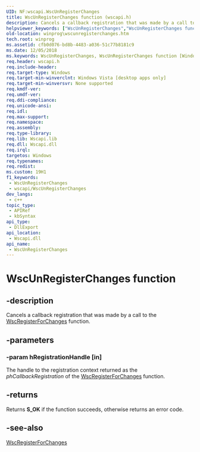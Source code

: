```yaml
---
UID: NF:wscapi.WscUnRegisterChanges
title: WscUnRegisterChanges function (wscapi.h)
description: Cancels a callback registration that was made by a call to the WscRegisterForChanges function.
helpviewer_keywords: ["WscUnRegisterChanges","WscUnRegisterChanges function [Windows API]","winprog.wscunregisterchanges","wscapi/WscUnRegisterChanges"]
old-location: winprog\wscunregisterchanges.htm
tech.root: winprog
ms.assetid: cfb0d076-bd8b-4483-a036-51c77b8181c9
ms.date: 12/05/2018
ms.keywords: WscUnRegisterChanges, WscUnRegisterChanges function [Windows API], winprog.wscunregisterchanges, wscapi/WscUnRegisterChanges
req.header: wscapi.h
req.include-header: 
req.target-type: Windows
req.target-min-winverclnt: Windows Vista [desktop apps only]
req.target-min-winversvr: None supported
req.kmdf-ver: 
req.umdf-ver: 
req.ddi-compliance: 
req.unicode-ansi: 
req.idl: 
req.max-support: 
req.namespace: 
req.assembly: 
req.type-library: 
req.lib: Wscapi.lib
req.dll: Wscapi.dll
req.irql: 
targetos: Windows
req.typenames: 
req.redist: 
ms.custom: 19H1
f1_keywords:
 - WscUnRegisterChanges
 - wscapi/WscUnRegisterChanges
dev_langs:
 - c++
topic_type:
 - APIRef
 - kbSyntax
api_type:
 - DllExport
api_location:
 - Wscapi.dll
api_name:
 - WscUnRegisterChanges
---
```


# WscUnRegisterChanges function


## -description

Cancels a callback registration that was made by a call to the <a href="https://docs.microsoft.com/windows/desktop/api/wscapi/nf-wscapi-wscregisterforchanges">WscRegisterForChanges</a> function.

## -parameters

### -param hRegistrationHandle [in]

The handle to the registration context returned as the <i>phCallbackRegistration</i> of the <a href="https://docs.microsoft.com/windows/desktop/api/wscapi/nf-wscapi-wscregisterforchanges">WscRegisterForChanges</a> function.

## -returns

Returns <b>S_OK</b> if the function succeeds, otherwise returns an error code.

## -see-also

<a href="https://docs.microsoft.com/windows/desktop/api/wscapi/nf-wscapi-wscregisterforchanges">WscRegisterForChanges</a>

